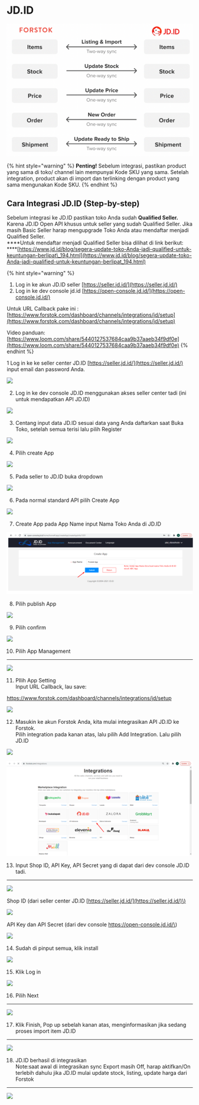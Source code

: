 # JD.ID

![](../../.gitbook/assets/screen-shot-2021-05-31-at-1.13.24-pm.png)

{% hint style="warning" %}
**Penting!**  Sebelum integrasi, pastikan product yang sama di toko/ channel lain mempunyai Kode SKU yang sama. Setelah integration, product akan di import dan terlinking dengan product yang sama mengunakan Kode SKU.
{% endhint %}

## Cara Integrasi JD.ID \(Step-by-step\)

Sebelum integrasi ke JD.ID pastikan toko Anda sudah **Qualified Seller.** Karena JD.ID Open API khusus untuk seller yang sudah Qualified Seller. Jika masih Basic Seller harap mengupgrade Toko Anda atau mendaftar menjadi Qualified Seller.  
****Untuk mendaftar menjadi Qualified Seller bisa dilihat di link berikut:  
****[https://www.jd.id/blog/segera-update-toko-Anda-jadi-qualified-untuk-keuntungan-berlipat\_194.html](https://www.jd.id/blog/segera-update-toko-Anda-jadi-qualified-untuk-keuntungan-berlipat_194.html)

{% hint style="warning" %}
1. Log in ke akun JD.ID seller [https://seller.jd.id/](https://seller.jd.id/)
2. Log in ke dev console jd.id [https://open-console.jd.id/](https://open-console.jd.id/)

Untuk URL Callback pake ini : [https://www.forstok.com/dashboard/channels/integrations/jd/setup](https://www.forstok.com/dashboard/channels/integrations/jd/setup)

Video panduan: [https://www.loom.com/share/5440127537684caa9b37aaeb34f9df0e](https://www.loom.com/share/5440127537684caa9b37aaeb34f9df0e)
{% endhint %}



1 Log in ke ke seller center JD.ID [https://seller.jd.id/](https://seller.jd.id/) input email dan password Anda.  


![](https://lh3.googleusercontent.com/TFHNnpmnWhw9Ro8bal4tcPv1SHuyjq0_md8TyHja88PNNuOYNKgxobL2l02Aoa-k9kU25TSTlhf0lJqigsliVr6citzXJ70EuRV8-kXfAF1vox6i_m3B5dH6mdQAWflqT-mUlIUM)

2. Log in ke dev console JD.ID menggunakan akses seller center tadi \(ini untuk mendapatkan API JD.ID\)  


![](https://lh4.googleusercontent.com/OBjmmL034kjAtVQM7CVIWzg0y36O023OZW5M8dAB-nhqiabmmbM3oEXZxZ0cDN3rGYsjrWLHCLPm-89nOOAz12C14_OV-rOPF9ogyflpvfB_1FLdc8T_yxRtWqyD6Yijvkco6Hrc)

3. Centang input data JD.ID sesuai data yang Anda daftarkan saat Buka Toko, setelah semua terisi lalu pilih Register  


![](https://lh5.googleusercontent.com/Vppkehpv1pV2x3dwRK08aMUNEpWpr4nBdWN3-npgml226BMXa569aMIbxyo8Mnckrz03shggSg0081PRNkttTIeOnKPXKiFi6M86e7kWHLps2B0Dsrue59UX2hgMAsMB13GE42nK)

4. Pilih create App  


![](https://lh4.googleusercontent.com/5gWRuXu7qCrAq6owF1du95uTA1odQIv3TbSuYDSlaxRTS_BlDd0TLh9__8c82P4egEyAfgOOnF1PQ0CqDmxKs8rkwGn3TR7dgUZp10WROrfa2CtRfgjdv77nvhWkUyhJqkXxrA7W)

5. Pada seller to JD.ID buka dropdown

![](https://lh6.googleusercontent.com/-bi4J4u6ZKrJLkszwIIUW5wk0Z8_iLcWAIyq873UaKqw6wXsgfSFVjZYWc5hiNVx6C1CGrxU0kYBl3FtqQoFk5wUrWhXWQX3eZzxQlxg3Jyh631fz9QLkScj0VP0qdaKQitn0v7k)

6. Pada normal standard API pilih Create App  


![](https://lh5.googleusercontent.com/M7uaep58Wdz8r2X9DPuqImMxLN0lXsdgEmLc0_2_q_Nq1MyPM_mJQAayQCzIMNaf_rXE7FjIIAn_OFBaX5drccKWNT-1Pf-OsyCdHY4g-W0TB8JcFnHsC8LsOCngXnzprARG0ND2)

7. Create App pada App Name input Nama Toko Anda di JD.ID

![](../../.gitbook/assets/image%20%28410%29.png)

8. Pilih publish App

![](https://lh5.googleusercontent.com/fqLjdYHqZmeYdB7-sKbcTQuHO9as1wGY_7LRvPLkydR-U57oVkYu6PJeRHfNUkXQGb8cIXlm7MtI6agDNJLCTq_w7Xa_0UZo3n1drCv_kBq1x0lLiVQFx60q6hV9JOtKzvHmcO1P)

9. Pilih confirm

![](https://lh3.googleusercontent.com/H16CBg3i1OQ53Zpd9J7Ux74WbdO-YK5qCFKBXk5W5_INAMtygitVPQ47Jn2O0xP_D1M3SuvQJJVG0NVA8Y2ntDswYLRy4iZ5JZKiG5tq0ZyJ_8T1fagGs1vUThefZzAqOJ9Eiqs-)

10. Pilih App Management  
****

![](https://lh5.googleusercontent.com/HcNoUyJRo3o3ssZtMuf6f7GDWW90gsaOACj34TM256ue43fY4cInRXOX-s9yPd6gHATcR1qbfeG0ohLw85DXxQI0NtvVhK4H6hiCTZywFjZcBHJTZRfOTVfJSdrpjhZgXOdI0e2D)

11. PIlih App Setting  
Input URL Callback, lau save:

[https://www.forstok.com/dashboard/channels/integrations/jd/setup  
](https://www.forstok.com/dashboard/channels/integrations/jd/setup)

![](https://lh6.googleusercontent.com/IRbJz2M4R5EK7swczSHEq47EUJfUVphx9vpX4TRYS9rs979t8Xag75zrg2cjMdDcTi6kHCA6LndFRayv0SHDXM4Tnt2SyrZQAoZD7WlJzccT5GbmMxIt2P48n983dzsd7XpzSjNj)

12. Masukin ke akun Forstok Anda, kita mulai integrasikan API JD.ID ke Forstok.  
Pilih integration pada kanan atas, lalu pilih Add Integration. Lalu pilih JD.ID

![](https://lh3.googleusercontent.com/eU0sSGleiF7yTRexdL6G9iU61iVoi874rOHvxivBIHIx432gwjsLKI2uFf5g_GAiHADEhAyq9Cw3HIes2WJu1YoMzADr9d-WAqRWZxX5NnYwhH3ySN3eyL9rw0xdIgW0zDTNMNM1)

![](../../.gitbook/assets/image%20%28409%29.png)

13. Input Shop ID, API Key, API Secret yang di dapat dari dev console JD.ID tadi.  
****

![](https://lh6.googleusercontent.com/HS0E6ZzmUa4frG_ctQGrCdvfLcS-Vkp6nhMzXjFFNrBL28taIrckjGH60PdWyKBc0BU4drHiRpaxBzEyU9xXhbvqO0WeNGElzAof2qzI1MwxtetfMI4vnLmZcZD_qA0-LJNlj_RW)

Shop ID \(dari seller center JD.ID [https://seller.jd.id/](https://seller.jd.id/)\)

![](https://lh6.googleusercontent.com/iZcFGi4Tm6WbNOURHe1L1TtUkacZKp08P4DiBalDxbgy5Q8YZCD-7D7WvLeGjBj5s7ntS-QuSICFkC_TLoj83VH3D7VXNIwt3D2eQTW69pTuoC1oyLRpwpf8KvzMIQsNXOv9yyY1)

API Key dan API Secret \(dari dev console https://open-console.jd.id/\)

![](https://lh3.googleusercontent.com/loXZ2V1Gtj76_hgmAP31MDDiyg6pggzFrKIvhpzMSQOKtBCZhMvcgt9-ChJ-kbkG6_9cIL9fe_C4sCRq5sKCecD058QAE0rGfSeDwOylyMp-B2DbunEnKILxzF6ETCWQO_wLu8aH)

14. Sudah di pinput semua, klik install  


![](https://lh4.googleusercontent.com/qhdFR5_YKFp9jDOj29HS-LKEoh58geRbO4QWfdPM4Lu57q1owx751scTTkROY5T7lv6uCieX4winUapxYpjcWqjA6STKsBszpC456qgDTqySZqwpYCVUnCZhCPY2jbSSi8Wq7kJo)

15. Klik Log in  


![](https://lh6.googleusercontent.com/XmWcuZJqA9FrCQU70mQ-KGHWKENpVA50Bigl2hXu5KlAeDn_IVI9YAf3_uViQ_BTTucYqjylvugXf0fuHEKRgaseXZ6YKx4iLIwJ5HE46C0eOy3jxdmgavDpqh3dzkGtSsEe_Wb0)

16. Pilih Next  
****

![](https://lh6.googleusercontent.com/AeMzspQrycnmZEQCYkCdN3Cjs6HGZevJe3HWSo-Bg3_x_w0xtPsXla74jHBeUiB6Ue6Ch0eLM-0RC67IG7T5AB7EE9g_DwR1HxnHP3GwPrNSISQSiKxukehK5PaNGHNtFiMwCJsd)

17. Klik Finish, Pop up sebelah kanan atas, menginformasikan jika sedang proses import item JD.ID  
****  


![](https://lh3.googleusercontent.com/qZtoz03SdTGvZHn3zrspapFkFdcRrK1iAdpRdz2ST1qSBfrEz0hPrKL66KvwkQ7aV9hBIialFybG9XfY0p7go4GIizFuF5wEgaHDMYj0u4y2BfMqA3_0YQqalPriZhRcYJU5f_NG)

18. JD.ID berhasil di integrasikan  
Note:saat awal di integrasikan sync Export masih Off, harap aktifkan/On terlebih dahulu jika JD.ID mulai update stock, listing, update harga dari Forstok  
****

![](https://lh3.googleusercontent.com/u8SknBniwzULnESwMyEQ_2xlgw_mk3L2PQszAl13sLTBE1RZFiFfbDQMwzT2aIfEZxodOnkfpdoiHoxrs3NnqiyCNcBXx2EJrmpYDu1zb8TcfrcIrJLsoOmQ9yhZaSyEg40_DtJu)

